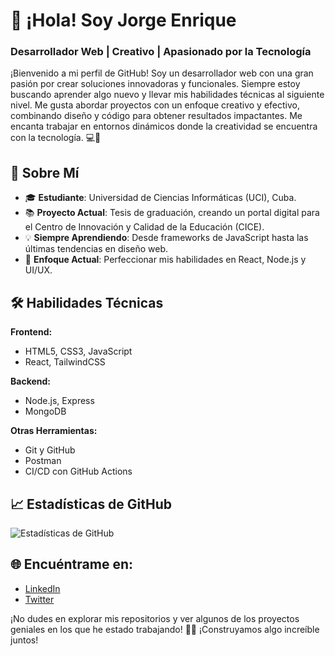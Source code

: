 # 👋 ¡Hola! Soy Jorge Enrique
### Desarrollador Web | Creativo | Apasionado por la Tecnología

¡Bienvenido a mi perfil de GitHub! Soy un desarrollador web con una gran pasión por crear soluciones innovadoras y funcionales. Siempre estoy buscando aprender algo nuevo y llevar mis habilidades técnicas al siguiente nivel. Me gusta abordar proyectos con un enfoque creativo y efectivo, combinando diseño y código para obtener resultados impactantes. Me encanta trabajar en entornos dinámicos donde la creatividad se encuentra con la tecnología. 💻🚀

## 🌟 Sobre Mí
- 🎓 **Estudiante**: Universidad de Ciencias Informáticas (UCI), Cuba.
- 📚 **Proyecto Actual**: Tesis de graduación, creando un portal digital para el Centro de Innovación y Calidad de la Educación (CICE).
- 💡 **Siempre Aprendiendo**: Desde frameworks de JavaScript hasta las últimas tendencias en diseño web.
- 🌱 **Enfoque Actual**: Perfeccionar mis habilidades en React, Node.js y UI/UX.

## 🛠️ Habilidades Técnicas
**Frontend:**
- HTML5, CSS3, JavaScript
- React, TailwindCSS

**Backend:**
- Node.js, Express
- MongoDB

**Otras Herramientas:**
- Git y GitHub
- Postman
- CI/CD con GitHub Actions

## 📈 Estadísticas de GitHub
![Estadísticas de GitHub](https://github-readme-stats.vercel.app/api?username=George4real&show_icons=true&theme=radical)

## 🌐 Encuéntrame en:
- [LinkedIn](https://www.linkedin.com/in/jorgeenrique)
- [Twitter](https://twitter.com/jorgeenrique)

¡No dudes en explorar mis repositorios y ver algunos de los proyectos geniales en los que he estado trabajando! 👨‍💻 ¡Construyamos algo increíble juntos!
